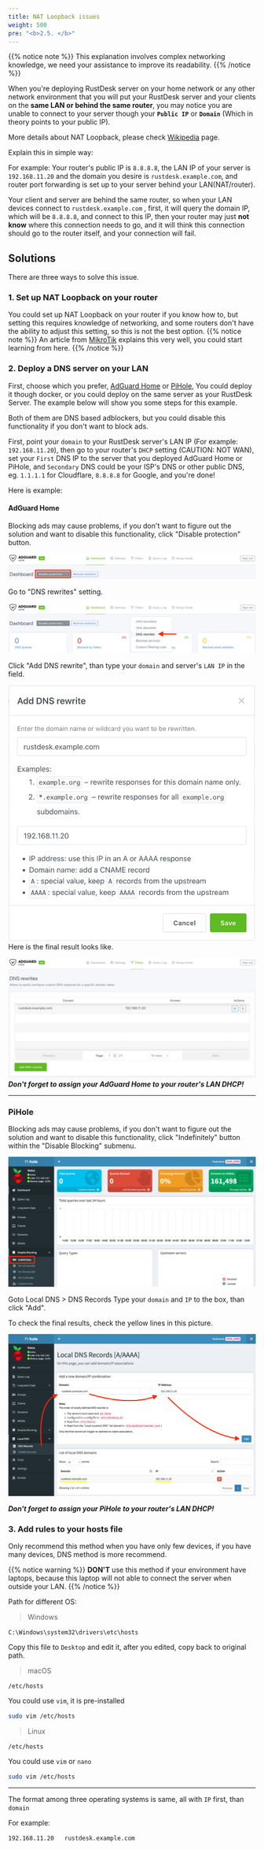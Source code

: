 ```yaml
---
title: NAT Loopback issues
weight: 500
pre: "<b>2.5. </b>"
---
```

{{% notice note %}}
This explanation involves complex networking knowledge, we need your assistance to improve its readability.
{{% /notice %}}

When you're deploying RustDesk server on your home network or any other network environment that you will put your RustDesk server and your clients on the **same LAN or behind the same router**, you may notice you are unable to connect to your server though your **``Public IP``** or **``Domain``** (Which in theory points to your public IP).

More details about NAT Loopback, please check [Wikipedia](https://en.m.wikipedia.org/wiki/Network_address_translation#NAT_hairpinning) page.

Explain this in simple way:

For example: Your router's public IP is ``8.8.8.8``, the LAN IP of your server is ``192.168.11.20`` and the domain you desire is ``rustdesk.example.com``, and router port forwarding is set up to your server behind your LAN(NAT/router).

Your client and server are behind the same router, so when your LAN devices connect to ``rustdesk.example.com`` , first, it will query the domain IP, which will be ``8.8.8.8``, and connect to this IP, then your router may just **not know** where this connection needs to go, and it will think this connection should go to the router itself, and your connection will fail.

## Solutions
There are three ways to solve this issue.

### 1. Set up NAT Loopback on your router 
You could set up NAT Loopback on your router if you know how to, but setting this requires knowledge of networking, and some routers don't have the ability to adjust this setting, so this is not the best option.
{{% notice note %}}
An article from [MikroTik](https://help.mikrotik.com/docs/display/ROS/NAT#NAT-HairpinNAT) explains this very well, you could start learning from here.
{{% /notice %}}

### 2. Deploy a DNS server on your LAN
First, choose which you prefer, [AdGuard Home](https://github.com/AdguardTeam/AdGuardHome/wiki/Docker) or [PiHole](https://github.com/pi-hole/docker-pi-hole), You could deploy it though docker, or you could deploy on the same server as your RustDesk Server. The example below will show you some steps for this example.

Both of them are DNS based adblockers, but you could disable this functionality if you don't want to block ads.

First, point your ``domain`` to your RustDesk server's LAN IP (For example: ``192.168.11.20``), then go to your router's ``DHCP`` setting (CAUTION: NOT WAN), set your ``First`` DNS IP to the server that you deployed AdGuard Home or PiHole, and ``Secondary`` DNS could be your ISP's DNS or other public DNS, eg. ``1.1.1.1`` for Cloudflare, ``8.8.8.8`` for Google, and you're done!

Here is example:
#### AdGuard Home
Blocking ads may cause problems, if you don't want to figure out the solution and want to disable this functionality, click "Disable protection" button.

![](images/adguard_home_disable_protection.png)
<br>

Go to "DNS rewrites" setting.

![](images/adguard_home_click_dns_rewrites.png)
<br>

Click "Add DNS rewrite", than type your ``domain`` and server's ``LAN IP`` in the field.

![](images/adguard_home_dns_rewrite_dialog.png)
Here is the final result looks like.

![](images/adguard_home_dns_rewrite_final_result.png)
***Don't forget to assign your AdGuard Home to your router's LAN DHCP!***
<hr>

### PiHole
Blocking ads may cause problems, if you don't want to figure out the solution and want to disable this functionality, click "Indefinitely" button within the "Disable Blocking" submenu.

![](images/pi_hole_disable_blocking.png)

Goto Local DNS >  DNS Records
Type your `domain` and `IP` to the box, than click "Add".

To check the final results, check the yellow lines in this picture.

![](images/pi_hole_local_dns_dns_records.png)

***Don't forget to assign your PiHole to your router's LAN DHCP!***
### 3. Add rules to your hosts file
Only recommend this method when you have only few devices, if you have many devices, DNS method is more recommend.

{{% notice warning %}}
**DON'T** use this method if your environment have laptops, because this laptop will not able to connect the server when outside your LAN.
{{% /notice %}}

 

Path for different OS:

> Windows
```plaintext
C:\Windows\system32\drivers\etc\hosts
```
Copy this file to ``Desktop`` and edit it, after you edited, copy back to original path.

> macOS
```plaintext
/etc/hosts
```
You could use ``vim``, it is pre-installed
```bash
sudo vim /etc/hosts
```


> Linux
```plaintext
/etc/hosts
```
You could use ``vim`` or ``nano``
```bash
sudo vim /etc/hosts
```

<hr>

The format among three operating systems is same, all with ``IP`` first, than ``domain`` 

For example:
```plaintext
192.168.11.20   rustdesk.example.com
```
